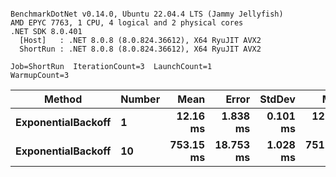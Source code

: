 ```

BenchmarkDotNet v0.14.0, Ubuntu 22.04.4 LTS (Jammy Jellyfish)
AMD EPYC 7763, 1 CPU, 4 logical and 2 physical cores
.NET SDK 8.0.401
  [Host]   : .NET 8.0.8 (8.0.824.36612), X64 RyuJIT AVX2
  ShortRun : .NET 8.0.8 (8.0.824.36612), X64 RyuJIT AVX2

Job=ShortRun  IterationCount=3  LaunchCount=1  
WarmupCount=3  

```
| Method             | Number | Mean      | Error     | StdDev   | Min       | Max       | Allocated |
|------------------- |------- |----------:|----------:|---------:|----------:|----------:|----------:|
| **ExponentialBackoff** | **1**      |  **12.16 ms** |  **1.838 ms** | **0.101 ms** |  **12.09 ms** |  **12.28 ms** |     **520 B** |
| **ExponentialBackoff** | **10**     | **753.15 ms** | **18.753 ms** | **1.028 ms** | **751.97 ms** | **753.85 ms** |    **4120 B** |
